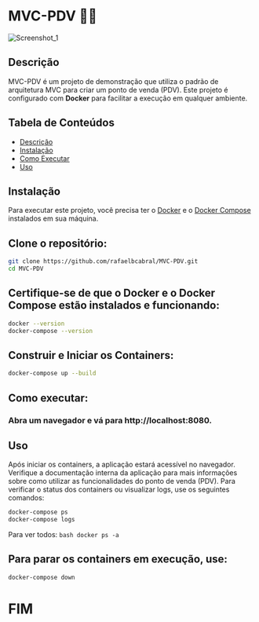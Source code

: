 # MVC-PDV 🧩🐳
![Screenshot_1](https://github.com/user-attachments/assets/072fbfbd-4a7a-48d3-a602-03eb25158776)

## Descrição
MVC-PDV é um projeto de demonstração que utiliza o padrão de arquitetura MVC para criar um ponto de venda (PDV). Este projeto é configurado com <strong>Docker</strong> para facilitar a execução em qualquer ambiente.

## Tabela de Conteúdos
- [Descrição](#descrição)
- [Instalação](#instalação)
- [Como Executar](#como-executar)
- [Uso](#uso)


## Instalação
Para executar este projeto, você precisa ter o [Docker](https://www.docker.com/get-started) e o [Docker Compose](https://docs.docker.com/compose/install/) instalados em sua máquina.

## Clone o repositório:
   ```bash
   git clone https://github.com/rafaelbcabral/MVC-PDV.git
   cd MVC-PDV
```   
## Certifique-se de que o Docker e o Docker Compose estão instalados e funcionando:

   ```bash
docker --version
docker-compose --version
```
## Construir e Iniciar os Containers:
   ```bash
docker-compose up --build
```
## Como executar:
###  Abra um navegador e vá para http://localhost:8080.

## Uso
Após iniciar os containers, a aplicação estará acessível no navegador. Verifique a documentação interna da aplicação para mais informações sobre como utilizar as funcionalidades do ponto de venda (PDV).
Para verificar o status dos containers ou visualizar logs, use os seguintes comandos:
 ```bash
docker-compose ps
docker-compose logs
```
Para ver todos:
 `bash
docker ps -a
`

## Para parar os containers em execução, use:
```bash
docker-compose down
```


# FIM
